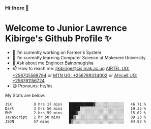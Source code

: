 ### Hi there 👋 
# Welcome to Junior Lawrence Kibirge's Github Profile ✨
 
<!--
**juniorkibirige/juniorkibirige** is a ✨ _special_ ✨ repository because its `README.md` (this file) appears on your GitHub profile.

Here are some ideas to get you started:

- 🔭 I’m currently working on ...
- 🌱 I’m currently learning ...
- 👯 I’m looking to collaborate on ...
- 🤔 I’m looking for help with ...
- 💬 Ask me about ...
- 📫 How to reach me: ...
- 😄 Pronouns: ...
- ⚡ Fun fact: ...
-->
- 🔭 I’m currently working on Farmer's System
- 🌱 I’m currently learning Computer Science at Makerere University
- 💬 Ask about me [Engineer Bainomugisha](mailto:baino@mak.ac.ug)
- 📫 How to reach me: [jlkibirige@cis.mak.ac.ug](mailto:jlkibirige@cis.mak.ac.ug) [AIRTEL UG: +256705568794](tel:+256705568794) or [MTN UG: +256789334002](tel:+256789334002) or [Africell UG: +256791156724](tel:+256791156724)
- 😄 Pronouns: he/his

My Stats are below:

<!--START_SECTION:waka-->
```text
JSX          9 hrs 17 mins   ███████████▓░░░░░░░░░░░░░   46.71 % 
Dart         3 hrs 50 mins   █████░░░░░░░░░░░░░░░░░░░░   19.35 % 
PHP          2 hrs 59 mins   ███▓░░░░░░░░░░░░░░░░░░░░░   15.02 % 
JavaScript   1 hr 50 mins    ██▒░░░░░░░░░░░░░░░░░░░░░░   09.23 % 
JSON         57 mins         █▒░░░░░░░░░░░░░░░░░░░░░░░   04.83 % 
```
<!--END_SECTION:waka-->
